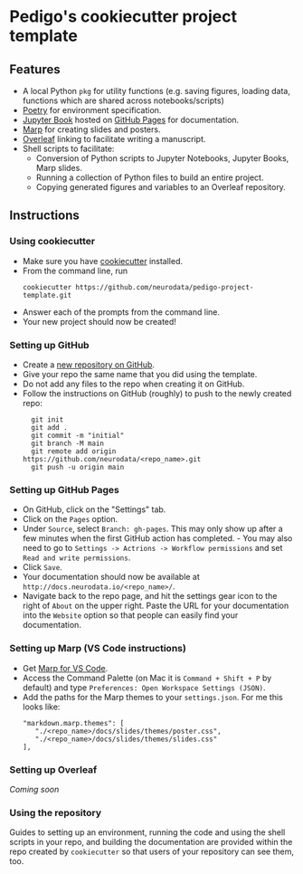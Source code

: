 # Pedigo's cookiecutter project template 

## Features
- A local Python `pkg` for utility functions (e.g. saving figures, loading data, functions which are shared across notebooks/scripts)
- [Poetry](https://python-poetry.org/) for environment specification.
- [Jupyter Book](https://jupyterbook.org/en/stable/intro.html) hosted on [GitHub Pages](https://pages.github.com/) for documentation.
- [Marp](https://marp.app/) for creating slides and posters.
- [Overleaf](https://www.overleaf.com/) linking to facilitate writing a manuscript.
- Shell scripts to facilitate: 
   - Conversion of Python scripts to Jupyter Notebooks, Jupyter Books, Marp slides.
   - Running a collection of Python files to build an entire project.
   - Copying generated figures and variables to an Overleaf repository.

## Instructions
### Using cookiecutter
- Make sure you have [cookiecutter](https://cookiecutter.readthedocs.io/en/1.7.2/installation.html) installed.
- From the command line, run 
  ```
  cookiecutter https://github.com/neurodata/pedigo-project-template.git
  ```
- Answer each of the prompts from the command line.
- Your new project should now be created!

### Setting up GitHub
- Create a [new repository on GitHub](https://github.com/organizations/neurodata/repositories/new).
- Give your repo the same name that you did using the template.
- Do not add any files to the repo when creating it on GitHub.
- Follow the instructions on GitHub (roughly) to push to the newly created repo:
  ```
    git init
    git add .
    git commit -m "initial"
    git branch -M main
    git remote add origin https://github.com/neurodata/<repo_name>.git
    git push -u origin main
  ```
  
### Setting up GitHub Pages
- On GitHub, click on the "Settings" tab.
- Click on the `Pages` option.
- Under `Source`, select `Branch: gh-pages`. This may only show up after a few minutes
  when the first GitHub action has completed.
      - You may also need to go to `Settings -> Actrions -> Workflow permissions` and set `Read and write permissions`.
- Click `Save`.
- Your documentation should now be available at `http://docs.neurodata.io/<repo_name>/`.
- Navigate back to the repo page, and hit the settings gear icon to the right of `About`
  on the upper right. Paste the URL for your documentation into the `Website` option so
  that people can easily find your documentation. 

### Setting up Marp (VS Code instructions)
- Get [Marp for VS Code](https://marketplace.visualstudio.com/items?itemName=marp-team.marp-vscode).
- Access the Command Palette (on Mac it is ``Command + Shift + P`` by default) and type `Preferences: Open Workspace Settings (JSON)`.
- Add the paths for the Marp themes to your `settings.json`. For me this looks like:
  ```
  "markdown.marp.themes": [
     "./<repo_name>/docs/slides/themes/poster.css",
     "./<repo_name>/docs/slides/themes/slides.css"
  ],
  ```

### Setting up Overleaf
*Coming soon*

### Using the repository
Guides to setting up an environment, running the code and using the shell scripts in
your repo, and building the documentation are provided within the repo created by
`cookiecutter` so that users of your repository can see them, too.
